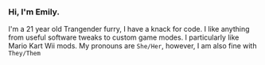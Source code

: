### Hi, I'm Emily.
I'm a 21 year old Trangender furry, I have a knack for code.
I like anything from useful software tweaks to custom game modes.
I particularly like Mario Kart Wii mods.
My pronouns are `She/Her`, however, I am also fine with `They/Them`
